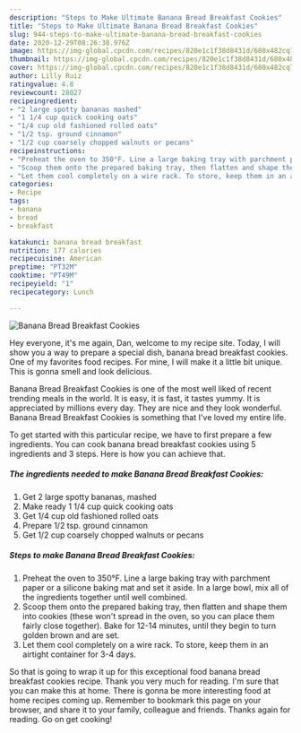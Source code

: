 ```yaml
---
description: "Steps to Make Ultimate Banana Bread Breakfast Cookies"
title: "Steps to Make Ultimate Banana Bread Breakfast Cookies"
slug: 944-steps-to-make-ultimate-banana-bread-breakfast-cookies
date: 2020-12-29T08:26:38.976Z
image: https://img-global.cpcdn.com/recipes/820e1c1f38d8431d/680x482cq70/banana-bread-breakfast-cookies-recipe-main-photo.jpg
thumbnail: https://img-global.cpcdn.com/recipes/820e1c1f38d8431d/680x482cq70/banana-bread-breakfast-cookies-recipe-main-photo.jpg
cover: https://img-global.cpcdn.com/recipes/820e1c1f38d8431d/680x482cq70/banana-bread-breakfast-cookies-recipe-main-photo.jpg
author: Lilly Ruiz
ratingvalue: 4.8
reviewcount: 28027
recipeingredient:
- "2 large spotty bananas mashed"
- "1 1/4 cup quick cooking oats"
- "1/4 cup old fashioned rolled oats"
- "1/2 tsp. ground cinnamon"
- "1/2 cup coarsely chopped walnuts or pecans"
recipeinstructions:
- "Preheat the oven to 350°F. Line a large baking tray with parchment paper or a silicone baking mat and set it aside. In a large bowl, mix all of the ingredients together until well combined."
- "Scoop them onto the prepared baking tray, then flatten and shape them into cookies (these won&#39;t spread in the oven, so you can place them fairly close together). Bake for 12-14 minutes, until they begin to turn golden brown and are set."
- "Let them cool completely on a wire rack. To store, keep them in an airtight container for 3-4 days."
categories:
- Recipe
tags:
- banana
- bread
- breakfast

katakunci: banana bread breakfast 
nutrition: 177 calories
recipecuisine: American
preptime: "PT32M"
cooktime: "PT49M"
recipeyield: "1"
recipecategory: Lunch

---
```



![Banana Bread Breakfast Cookies](https://img-global.cpcdn.com/recipes/820e1c1f38d8431d/680x482cq70/banana-bread-breakfast-cookies-recipe-main-photo.jpg)

Hey everyone, it's me again, Dan, welcome to my recipe site. Today, I will show you a way to prepare a special dish, banana bread breakfast cookies. One of my favorites food recipes. For mine, I will make it a little bit unique. This is gonna smell and look delicious.

Banana Bread Breakfast Cookies is one of the most well liked of recent trending meals in the world. It is easy, it is fast, it tastes yummy. It is appreciated by millions every day. They are nice and they look wonderful. Banana Bread Breakfast Cookies is something that I've loved my entire life.




To get started with this particular recipe, we have to first prepare a few ingredients. You can cook banana bread breakfast cookies using 5 ingredients and 3 steps. Here is how you can achieve that.

<!--inarticleads1-->

##### The ingredients needed to make Banana Bread Breakfast Cookies:

1. Get 2 large spotty bananas, mashed
1. Make ready 1 1/4 cup quick cooking oats
1. Get 1/4 cup old fashioned rolled oats
1. Prepare 1/2 tsp. ground cinnamon
1. Get 1/2 cup coarsely chopped walnuts or pecans




<!--inarticleads2-->

##### Steps to make Banana Bread Breakfast Cookies:

1. Preheat the oven to 350°F. Line a large baking tray with parchment paper or a silicone baking mat and set it aside. In a large bowl, mix all of the ingredients together until well combined.
1. Scoop them onto the prepared baking tray, then flatten and shape them into cookies (these won&#39;t spread in the oven, so you can place them fairly close together). Bake for 12-14 minutes, until they begin to turn golden brown and are set.
1. Let them cool completely on a wire rack. To store, keep them in an airtight container for 3-4 days.




So that is going to wrap it up for this exceptional food banana bread breakfast cookies recipe. Thank you very much for reading. I'm sure that you can make this at home. There is gonna be more interesting food at home recipes coming up. Remember to bookmark this page on your browser, and share it to your family, colleague and friends. Thanks again for reading. Go on get cooking!
